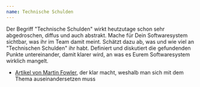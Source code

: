 ```yaml
---
name: Technische Schulden
---
```

Der Begriff "Technische Schulden" wirkt heutzutage schon sehr abgedroschen, diffus und auch abstrakt. Mache für Dein Softwaresystem sichtbar, was ihr im Team damit meint. Schätzt dazu ab, was und wie viel an "Technischen Schulden" ihr habt. Definiert und diskutiert die gefundenden Punkte untereinander, damit klarer wird, an was es Eurem Softwaresystem wirklich mangelt.

* [Artikel von Martin Fowler](https://martinfowler.com/articles/is-quality-worth-cost.html), der klar macht, weshalb man sich mit dem Thema auseinandersetzen muss